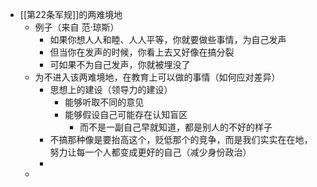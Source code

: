 - [[第22条军规]]的两难境地
	- 例子（来自 范·琼斯）
		- 如果你想人人和睦、人人平等，你就要做些事情，为自己发声
		- 但当你在发声的时候，你看上去又好像在搞分裂
		- 可如果不为自己发声，你就被埋没了
	- 为不进入该两难境地，在教育上可以做的事情（如何应对差异）
		- 思想上的建设（领导力的建设）
			- 能够听取不同的意见
			- 能够假设自己可能存在认知盲区
				- 而不是一副自己早就知道，都是别人的不好的样子
		- 不搞那种像是要抬高这个，贬低那个的竞争，而是我们实实在在地，努力让每一个人都变成更好的自己（减少身份政治）
		-
	-